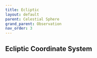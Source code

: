 ```yaml
---
title: Ecliptic
layout: default
parent: Celestial Sphere
grand_parent: Observation
nav_order: 3
---
```


## Ecliptic Coordinate System
